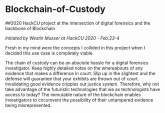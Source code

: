 # Blockchain-of-Custody
##2020 HackCU project at the intersection of digital forensics and the backbone of Blockchain

*Initiated by Westin Musser at HackCU 2020 - Feb.23-4*

Fresh in my mind were the concepts I collided in this proiject when I decided this use case is completely viable. 

The chain of custody can be an absolute hassle for a digital forensics investigator. Keep highly detailed notes on the whereabouts of any evidence that makes a difference in court. Slip up in the slightest and the defense will guarantee that your exhibits are thrown out of court. Invalidating good evidence cripples out justice system. Therefore, why not take advantage of the futuristic technologies that we as technologists have access to today? The immutable nature of the blockchain enables investigators to circumvent the possibility of their untampered evidence being misrepresented. 
